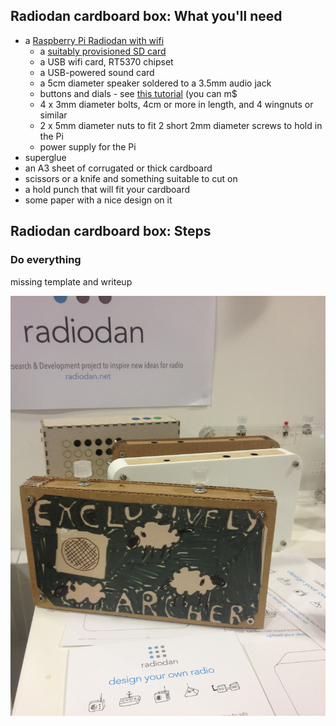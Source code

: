 Radiodan cardboard box: What you'll need
---

- a [Raspberry Pi Radiodan with wifi](basic-pi-radio.html#wifi)
    - a [suitably provisioned SD card](basic-pi-radio.html#wifi)
    - a USB wifi card, RT5370 chipset
    - a USB-powered sound card
    - a 5cm diameter speaker soldered to a 3.5mm audio jack
    - buttons and dials - see [this tutorial](buttons-and-dials.html) (you can m$
    - 4 x 3mm diameter bolts, 4cm or more in length, and 4 wingnuts or similar
    - 2 x 5mm diameter nuts to fit 2 short 2mm diameter screws to hold in the Pi
    - power supply for the Pi
- superglue
- an A3 sheet of corrugated or thick cardboard
- scissors or a knife and something suitable to cut on
- a hold punch that will fit your cardboard
- some paper with a nice design on it

Radiodan cardboard box: Steps
---

### Do everything

<p class="todo">missing template and writeup</p>

<img src="/assets/exclusively_archers.jpg" alt="Example cardboard Radiodan"/>

